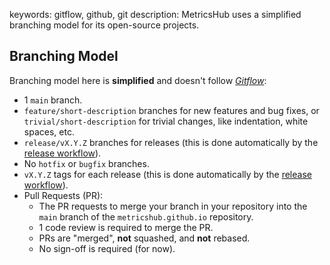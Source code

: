 keywords: gitflow, github, git
description: MetricsHub uses a simplified branching model for its open-source projects.
<!--
  ╱╲╱╲╱╲╱╲╱╲╱╲╱╲╱╲╱╲╱╲╱╲╱╲╱╲╱╲╱╲╱╲╱╲╱╲╱╲╱╲
  Open MetricsHub Web Site
  ჻჻჻჻჻჻
  Copyright 2025 MetricsHub
  ჻჻჻჻჻჻
  Permission is hereby granted, free of charge, to any person obtaining a copy
  of this software and associated documentation files (the "Software"), to deal
  in the Software without restriction, including without limitation the rights
  to use, copy, modify, merge, publish, distribute, sublicense, and/or sell
  copies of the Software, and to permit persons to whom the Software is
  furnished to do so, subject to the following conditions:

  The above copyright notice and this permission notice shall be included in
  all copies or substantial portions of the Software.

  THE SOFTWARE IS PROVIDED "AS IS", WITHOUT WARRANTY OF ANY KIND, EXPRESS OR
  IMPLIED, INCLUDING BUT NOT LIMITED TO THE WARRANTIES OF MERCHANTABILITY,
  FITNESS FOR A PARTICULAR PURPOSE AND NONINFRINGEMENT. IN NO EVENT SHALL THE
  AUTHORS OR COPYRIGHT HOLDERS BE LIABLE FOR ANY CLAIM, DAMAGES OR OTHER
  LIABILITY, WHETHER IN AN ACTION OF CONTRACT, TORT OR OTHERWISE, ARISING FROM,
  OUT OF OR IN CONNECTION WITH THE SOFTWARE OR THE USE OR OTHER DEALINGS IN
  THE SOFTWARE.
  ╲╱╲╱╲╱╲╱╲╱╲╱╲╱╲╱╲╱╲╱╲╱╲╱╲╱╲╱╲╱╲╱╲╱╲╱╲╱╲╱
  -->

## Branching Model

Branching model here is **simplified** and doesn't follow [*Gitflow*](https://nvie.com/posts/a-successful-git-branching-model/):

* 1 `main` branch.
* `feature/short-description` branches for new features and bug fixes, or `trivial/short-description` for trivial changes, like indentation, white spaces, etc.
* `release/vX.Y.Z` branches for releases (this is done automatically by the [release workflow](https://github.com/sentrysoftware/workflows/tree/main?tab=readme-ov-file#maven-central-release)).
* No `hotfix` or `bugfix` branches.
* `vX.Y.Z` tags for each release (this is done automatically by the [release workflow](https://github.com/sentrysoftware/workflows/tree/main?tab=readme-ov-file#maven-central-release)).
* Pull Requests (PR):
  * The PR requests to merge your branch in your repository into the `main` branch of the `metricshub.github.io` repository.
  * 1 code review is required to merge the PR.
  * PRs are "merged", **not** squashed, and **not** rebased.
  * No sign-off is required (for now).
